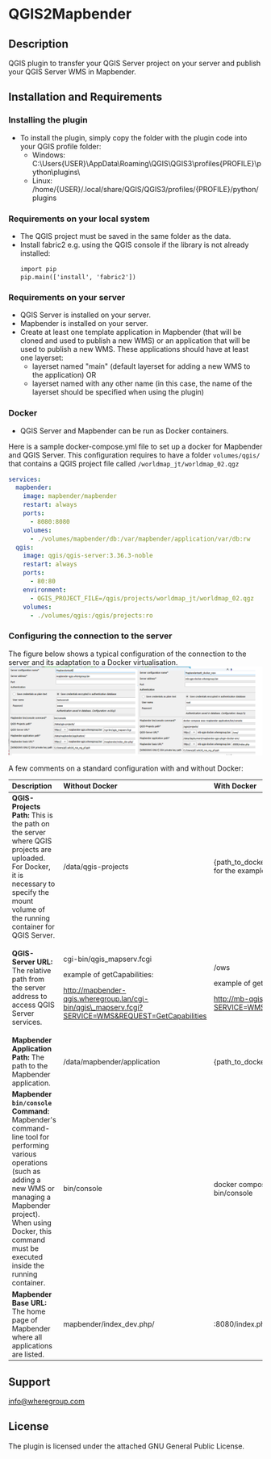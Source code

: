 # QGIS2Mapbender

## Description
QGIS plugin to transfer your QGIS Server project on your server and publish your QGIS Server WMS in Mapbender.

## Installation and Requirements
### Installing the plugin
- To install the plugin, simply copy the folder with the plugin code into your QGIS profile folder:
  - Windows: C:\Users{USER}\AppData\Roaming\QGIS\QGIS3\profiles\{PROFILE}\python\plugins\
  - Linux: /home/{USER}/.local/share/QGIS/QGIS3/profiles/{PROFILE}/python/plugins

### Requirements on your local system
- The QGIS project must be saved in the same folder as the data.
- Install fabric2 e.g. using the QGIS console if the library is not already installed:
  ```
  import pip
  pip.main(['install', 'fabric2'])
  ```
### Requirements on your server
- QGIS Server is installed on your server.
- Mapbender is installed on your server.
- Create at least one template application in Mapbender (that will be cloned and used to publish a new WMS) or an application that will be used to publish a new WMS. These applications should have at least one layerset: 
  - layerset named "main" (default layerset for adding a new WMS to the application) OR 
  - layerset named with any other name (in this case, the name of the layerset should be specified when using the plugin)

### Docker
- QGIS Server and Mapbender can be run as Docker containers.

Here is a sample docker-compose.yml file to set up a docker for Mapbender and QGIS Server.
This configuration requires to have a folder `volumes/qgis/` that contains a QGIS project file called `/worldmap_jt/worldmap_02.qgz`

```yaml
services:
  mapbender:
    image: mapbender/mapbender
    restart: always
    ports:
      - 8080:8080
    volumes:
      - ./volumes/mapbender/db:/var/mapbender/application/var/db:rw
  qgis:
    image: qgis/qgis-server:3.36.3-noble
    restart: always
    ports:
      - 80:80
    environment:
      - QGIS_PROJECT_FILE=/qgis/projects/worldmap_jt/worldmap_02.qgz
    volumes:
      - ./volumes/qgis:/qgis/projects:ro
```

### Configuring the connection to the server 
The figure below shows a typical configuration of the connection to the server and its adaptation to a Docker virtualisation.
![](resources/config_examples.png)

A few comments on a standard configuration with and without Docker:

|**Description**| **Without Docker**                                                                                                                                                                  |**With Docker**|
| :--------------------------------------- |:------------------------------------------------------------------------------------------------------------------------------------------------------------------------------------| :-------------------------- |
|**QGIS-Projects Path:** This is the path on the server where QGIS projects are uploaded. For Docker, it is necessary to specify the mount volume of the running container for QGIS Server. | /data/qgis-projects                                                                                                                                                                 |{path_to_docker_compose.yml}/volumes/qgis/ for the example above|
|<p>**QGIS-Server URL:** The relative path from the server address to access QGIS Server services.</p><p></p><p></p><p></p><p></p>| <p>cgi-bin/qgis\_mapserv.fcgi</p><p></p><p>example of getCapabilities:</p><p>http://mapbender-qgis.wheregroup.lan/cgi-bin/qgis\_mapserv.fcgi?SERVICE=WMS&REQUEST=GetCapabilities</p>|<p>/ows</p><p></p><p>example of getCapabilities:</p><p>http://mb-qgis-docker.wheregroup.lan/ows/?SERVICE=WMS&REQUEST=GetCapabilities </p>|
|**Mapbender Application Path:** The path to the Mapbender application. | /data/mapbender/application                                                                                                                                                         |{path_to_docker_compose.yml}|
|**Mapbender `bin/console` Command:** Mapbender's command-line tool for performing various operations (such as adding a new WMS or managing a Mapbender project). When using Docker, this command must be executed inside the running container. | bin/console                                                                                                                                                                         |docker compose exec mapbender bin/console|
|**Mapbender Base URL:** The home page of Mapbender where all applications are listed. | mapbender/index\_dev.php/                                                                                                                                                           |:8080/index.php/ |


## Support
info@wheregroup.com

## License
The plugin is licensed under the attached GNU General Public License.
